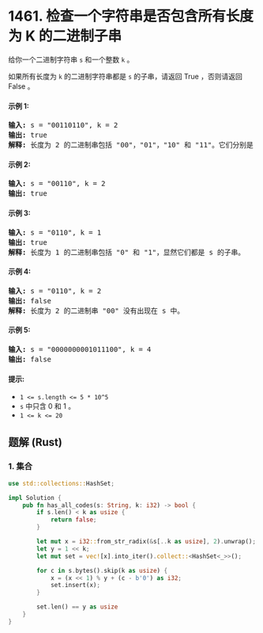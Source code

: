 # 1461. 检查一个字符串是否包含所有长度为 K 的二进制子串
给你一个二进制字符串 `s` 和一个整数 `k` 。

如果所有长度为 `k` 的二进制字符串都是 `s` 的子串，请返回 True ，否则请返回 False 。

#### 示例 1:
<pre>
<strong>输入:</strong> s = "00110110", k = 2
<strong>输出:</strong> true
<strong>解释:</strong> 长度为 2 的二进制串包括 "00"，"01"，"10" 和 "11"。它们分别是 s 中下标为 0，1，3，2 开始的长度为 2 的子串。
</pre>

#### 示例 2:
<pre>
<strong>输入:</strong> s = "00110", k = 2
<strong>输出:</strong> true
</pre>

#### 示例 3:
<pre>
<strong>输入:</strong> s = "0110", k = 1
<strong>输出:</strong> true
<strong>解释:</strong> 长度为 1 的二进制串包括 "0" 和 "1"，显然它们都是 s 的子串。
</pre>

#### 示例 4:
<pre>
<strong>输入:</strong> s = "0110", k = 2
<strong>输出:</strong> false
<strong>解释:</strong> 长度为 2 的二进制串 "00" 没有出现在 s 中。
</pre>

#### 示例 5:
<pre>
<strong>输入:</strong> s = "0000000001011100", k = 4
<strong>输出:</strong> false
</pre>

#### 提示:
* `1 <= s.length <= 5 * 10^5`
* `s` 中只含 0 和 1 。
* `1 <= k <= 20`

## 题解 (Rust)

### 1. 集合
```Rust
use std::collections::HashSet;

impl Solution {
    pub fn has_all_codes(s: String, k: i32) -> bool {
        if s.len() < k as usize {
            return false;
        }

        let mut x = i32::from_str_radix(&s[..k as usize], 2).unwrap();
        let y = 1 << k;
        let mut set = vec![x].into_iter().collect::<HashSet<_>>();

        for c in s.bytes().skip(k as usize) {
            x = (x << 1) % y + (c - b'0') as i32;
            set.insert(x);
        }

        set.len() == y as usize
    }
}
```
